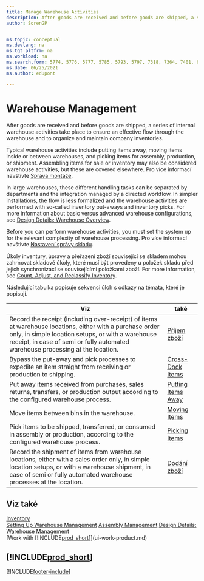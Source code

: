 ```yaml
---
title: Manage Warehouse Activities
description: After goods are received and before goods are shipped, a series of internal warehouse activities take place to ensure an effective flow through the warehouse.
author: SorenGP


ms.topic: conceptual
ms.devlang: na
ms.tgt_pltfrm: na
ms.workload: na
ms.search.form: 5774, 5776, 5777, 5785, 5793, 5797, 7318, 7364, 7401, 8909, 9000, 9008, 9009, 9050, 9053, 9056
ms.date: 06/25/2021
ms.author: edupont

---
```

# Warehouse Management

After goods are received and before goods are shipped, a series of internal warehouse activities take place to ensure an effective flow through the warehouse and to organize and maintain company inventories.

Typical warehouse activities include putting items away, moving items inside or between warehouses, and picking items for assembly, production, or shipment. Assembling items for sale or inventory may also be considered warehouse activities, but these are covered elsewhere. Pro více informací navštivte [Správa montáže](assembly-assemble-items.md).

In large warehouses, these different handling tasks can be separated by departments and the integration managed by a directed workflow. In simpler installations, the flow is less formalized and the warehouse activities are performed with so-called inventory put-aways and inventory picks. For more information about basic versus advanced warehouse configurations, see [Design Details: Warehouse Overview](design-details-warehouse-overview.md).

Before you can perform warehouse activities, you must set the system up for the relevant complexity of warehouse processing. Pro více informací navštivte [Nastavení správy skladu](warehouse-setup-warehouse.md).

Úkoly inventury, úpravy a přeřazení zboží související se skladem mohou zahrnovat skladové úkoly, které musí být provedeny u položek skladu před jejich synchronizací se souvisejícími položkami zboží. For more information, see [Count, Adjust, and Reclassify Inventory](inventory-how-count-adjust-reclassify.md).

Následující tabulka popisuje sekvenci úloh s odkazy na témata, které je popisují.

| **Viz** | **také** |
|------------|-------------|  
| Record the receipt (including over-receipt) of items at warehouse locations, either with a purchase order only, in simple location setups, or with a warehouse receipt, in case of semi or fully automated warehouse processing at the location. | [Příjem zboží](warehouse-how-receive-items.md) |
| Bypass the put-away and pick processes to expedite an item straight from receiving or production to shipping. | [Cross-Dock Items](warehouse-how-to-cross-dock-items.md) |
| Put away items received from purchases, sales returns, transfers, or production output according to the configured warehouse process. | [Putting Items Away](warehouse-put-away-items.md) |
| Move items between bins in the warehouse. | [Moving Items](warehouse-move-items.md) |
| Pick items to be shipped, transferred, or consumed in assembly or production, according to the configured warehouse process. | [Picking Items](warehouse-pick-items.md) |
| Record the shipment of items from warehouse locations, either with a sales order only, in simple location setups, or with a warehouse shipment, in case of semi or fully automated warehouse processes at the location. | [Dodání zboží](warehouse-how-ship-items.md) |

## Viz také

[Inventory](inventory-manage-inventory.md)  
[Setting Up Warehouse Management](warehouse-setup-warehouse.md)
[Assembly Management](assembly-assemble-items.md)
[Design Details: Warehouse Management](design-details-warehouse-management.md)  
[Work with [!INCLUDE[prod_short](includes/prod_short.md)]](ui-work-product.md)

## [!INCLUDE[prod_short](includes/free_trial_md.md)]


[!INCLUDE[footer-include](includes/footer-banner.md)]